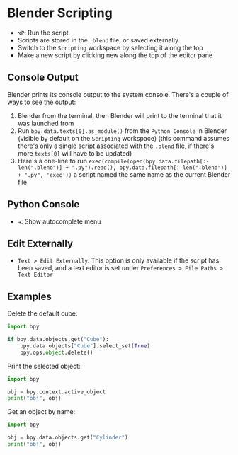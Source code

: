 # Blender Scripting

- `⌥P`: Run the script
- Scripts are stored in the `.blend` file, or saved externally
- Switch to the `Scripting` workspace by selecting it along the top
- Make a new script by clicking new along the top of the editor pane

## Console Output

Blender prints its console output to the system console. There's a couple of ways to see the output:

1. Blender from the terminal, then Blender will print to the terminal that it was launched from
2. Run `bpy.data.texts[0].as_module()` from the `Python Console` in Blender (visible by default on the `Scripting` workspace) (this command assumes there's only a single script associated with the `.blend` file, if there's more `texts[0]` will have to be updated)
3. Here's a one-line to run `exec(compile(open(bpy.data.filepath[:-len(".blend")] + ".py").read(), bpy.data.filepath[:-len(".blend")] + ".py", 'exec'))` a script named the same name as the current Blender file

## Python Console

- `⇥`: Show autocomplete menu 

## Edit Externally

- `Text > Edit Externally`: This option is only available if the script has been saved, and a text editor is set under `Preferences > File Paths > Text Editor`

## Examples

Delete the default cube:

``` python
import bpy

if bpy.data.objects.get("Cube"):
    bpy.data.objects["Cube"].select_set(True)
    bpy.ops.object.delete()
```

Print the selected object:

``` python
import bpy

obj = bpy.context.active_object
print("obj", obj)
```

Get an object by name:

``` python
import bpy

obj = bpy.data.objects.get("Cylinder")
print("obj", obj)
```
